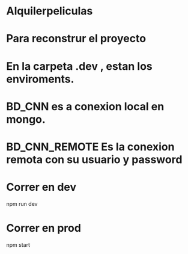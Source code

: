 # Alquilerpeliculas

# Para reconstrur el proyecto

# En la carpeta .dev , estan los enviroments.
# BD_CNN  es a conexion local en mongo.
# BD_CNN_REMOTE Es la conexion remota con su usuario y password
 
# Correr en dev
  npm run dev 

  # Correr en prod
  npm start
 